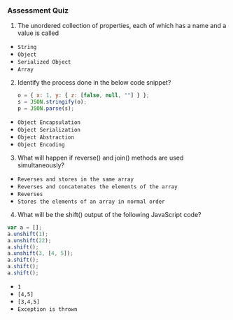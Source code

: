 
### Assessment Quiz

1. The unordered collection of properties, each of which has a name and a value is called

- `String`
- `Object` 
- `Serialized Object`
- `Array`

2. Identify the process done in the below code snippet?
   ```js
   o = { x: 1, y: { z: [false, null, ""] } };
   s = JSON.stringify(o);
   p = JSON.parse(s);
   ```

- `Object Encapsulation`
- `Object Serialization` 
- `Object Abstraction`
- `Object Encoding`

3. What will happen if reverse() and join() methods are used simultaneously?

- `Reverses and stores in the same array` 
- `Reverses and concatenates the elements of the array`
- `Reverses`
- `Stores the elements of an array in normal order`

4. What will be the shift() output of the following JavaScript code?

```js
var a = [];
a.unshift(1);
a.unshift(22);
a.shift();
a.unshift(3, [4, 5]);
a.shift();
a.shift();
a.shift();
```

- `1` 
- `[4,5]`
- `[3,4,5]`
- `Exception is thrown`
